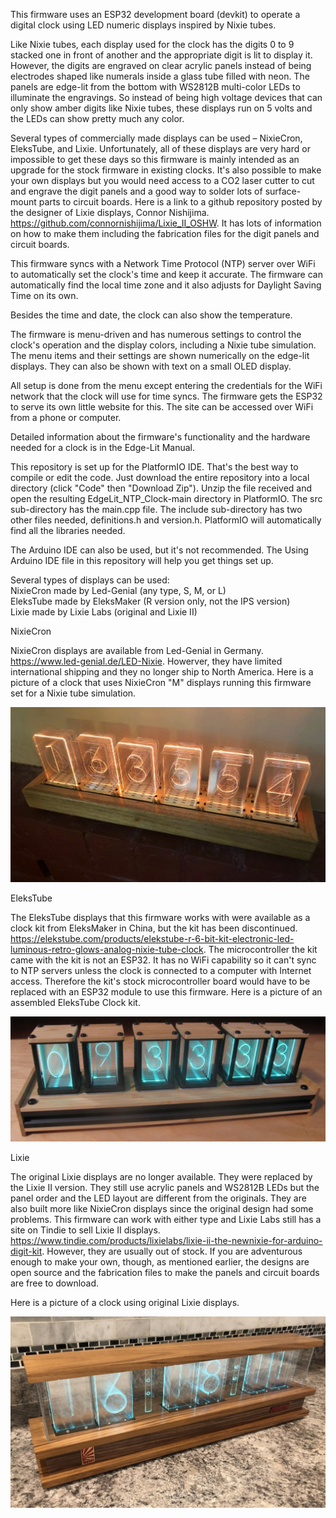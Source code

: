 This firmware uses an ESP32 development board (devkit) to operate a digital clock using LED numeric displays inspired by Nixie tubes. 

Like Nixie tubes, each display used for the clock has the digits 0 to 9 stacked one in front of another and the appropriate digit is lit to display it. However, the digits are engraved on clear acrylic panels instead of being electrodes shaped like numerals inside a glass tube filled with neon. The panels are edge-lit from the bottom with WS2812B multi-color LEDs to illuminate the engravings. So instead of being high voltage devices that can only show amber digits like Nixie tubes, these displays run on 5 volts and the LEDs can show pretty much any color. 

Several types of commercially made displays can be used – NixieCron, EleksTube, and Lixie. Unfortunately, all of these displays are very hard or impossible to get these days so this firmware is mainly intended as an upgrade for the stock firmware in existing clocks. It's also possible to make your own displays but you would need access to a CO2 laser cutter to cut and engrave the digit panels and a good way to solder lots of surface-mount parts to circuit boards. Here is a link to a github repository posted by the designer of Lixie displays, Connor Nishijima. https://github.com/connornishijima/Lixie_II_OSHW. It has lots of information on how to make them including the fabrication files for the digit panels and circuit boards.   

This firmware syncs with a Network Time Protocol (NTP) server over WiFi to automatically set the clock's time and keep it accurate. The firmware can automatically find the local time zone and it also adjusts for Daylight Saving Time on its own. 

Besides the time and date, the clock can also show the temperature.  

The firmware is menu-driven and has numerous settings to control the clock's operation and the display colors, including a Nixie tube simulation. The menu items and their settings are shown numerically on the edge-lit displays. They can also be shown with text on a small OLED display.

All setup is done from the menu except entering the credentials for the WiFi network that the clock will use for time syncs. The firmware gets the ESP32 to serve its own little website for this. The site can be accessed over WiFi from a phone or computer.

Detailed information about the firmware's functionality and the hardware needed for a clock is in the Edge-Lit Manual.

This repository is set up for the PlatformIO IDE. That's the best way to compile or edit the code. Just download the entire repository into a local directory (click "Code" then 
"Download Zip"). Unzip the file received and open the resulting EdgeLit_NTP_Clock-main directory in PlatformIO.
The src sub-directory has the main.cpp file. The include sub-directory has two other files needed, definitions.h and version.h. PlatformIO will automatically find all the libraries needed.    

The Arduino IDE can also be used, but it's not recommended. The Using Arduino IDE file in this repository will help you get things set up. 

Several types of displays can be used:     
NixieCron made by Led-Genial (any type, S, M, or L)        
EleksTube made by EleksMaker (R version only, not the IPS version)        
Lixie made by Lixie Labs (original and Lixie II)

NixieCron   

NixieCron displays are available from Led-Genial in Germany. https://www.led-genial.de/LED-Nixie. Howerver, they have limited international shipping
and they no longer ship to North America.
Here is a picture of a clock that uses NixieCron "M" displays running this firmware set for a Nixie tube simulation.

![NixieCron Clock_bb-menor](https://github.com/mmarkin/EdgeLit_NTP_Clock/blob/main/images/NixieCron%20M%20Clock.JPG)

EleksTube   

The EleksTube displays that this firmware works with were available as a clock kit from EleksMaker in China, but the kit has been discontinued. 
https://elekstube.com/products/elekstube-r-6-bit-kit-electronic-led-luminous-retro-glows-analog-nixie-tube-clock. 
The microcontroller the kit came with the kit is not an ESP32. It has no WiFi capability so it can't sync to NTP servers unless the clock is connected to a computer with Internet access. Therefore the kit's stock microcontroller board would have to be replaced with an ESP32 module to use this firmware. Here is a picture of an assembled EleksTube Clock kit.

![EleksTube Clock_bb-menor](https://github.com/mmarkin/EdgeLit_NTP_Clock/blob/main/images/EleksTube%20Clock.jpg)     

Lixie   

The original Lixie displays are no longer available. They were replaced by the Lixie II version. They still use acrylic panels and WS2812B LEDs but the panel order and the LED layout are different from the originals. They are also built more like NixieCron displays since the original design had some problems. This firmware can work with either type and Lixie Labs still has a site on Tindie to sell Lixie II displays.  
https://www.tindie.com/products/lixielabs/lixie-ii-the-newnixie-for-arduino-digit-kit. However, they are usually out of stock. If you are adventurous enough to make your own, though, as mentioned earlier, the designs are open source and the fabrication files to make the panels and circuit boards are free to download.    

Here is a picture of a clock using original Lixie displays.

![Lixie Clock_bb-menor](https://github.com/mmarkin/EdgeLit_NTP_Clock/blob/main/images/Lixie%20Clock.jpg)
